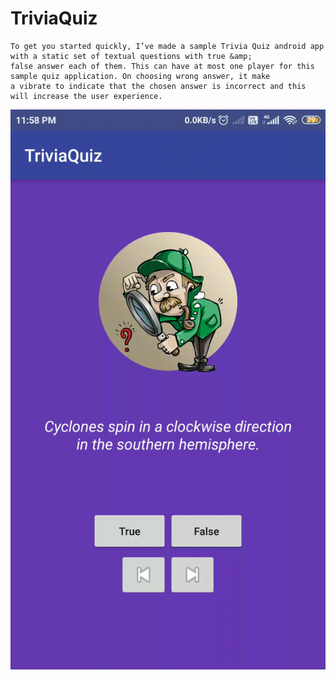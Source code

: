 # TriviaQuiz
```
To get you started quickly, I’ve made a sample Trivia Quiz android app with a static set of textual questions with true &amp; 
false answer each of them. This can have at most one player for this sample quiz application. On choosing wrong answer, it make 
a vibrate to indicate that the chosen answer is incorrect and this will increase the user experience.
```

![Alt Text](https://github.com/deepakjaiswal2018/Trivia-Quiz-App/blob/main/TriviaQuiz_demo.gif)

